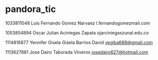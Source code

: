 # pandora_tic
1033811048 Luis Fernando Gomez Narvaez l.fernandogomezmail.com

1053854894 Oscar Julian Aciniegas Zapata ojarciniegaszunal.edu.co

1114816877 Yennifer Gisela Gisela Barrios David yegiba688@gmail.com

1113627681 Jose Dairo Taborada Viiveros josedairo627@hotmail.com
